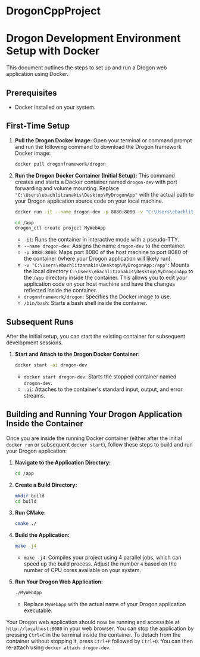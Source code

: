 # DrogonCppProject

# Drogon Development Environment Setup with Docker

This document outlines the steps to set up and run a Drogon web application using Docker.

## Prerequisites

* Docker installed on your system.

## First-Time Setup

1.  **Pull the Drogon Docker Image:**
    Open your terminal or command prompt and run the following command to download the Drogon framework Docker image:

    ```bash
    docker pull drogonframework/drogon
    ```

2.  **Run the Drogon Docker Container (Initial Setup):**
    This command creates and starts a Docker container named `drogon-dev` with port forwarding and volume mounting. Replace `"C:\Users\ebachlitzanakis\Desktop\MyDrogonApp"` with the actual path to your Drogon application source code on your local machine.

    ```bash
    docker run -it --name drogon-dev -p 8080:8080 -v "C:\Users\ebachlitzanakis\Desktop\MyDrogonApp:/app" drogonframework/drogon /bin/bash

    cd /app
    drogon_ctl create project MyWebApp
    ```

    * `-it`: Runs the container in interactive mode with a pseudo-TTY.
    * `--name drogon-dev`: Assigns the name `drogon-dev` to the container.
    * `-p 8080:8080`: Maps port 8080 of the host machine to port 8080 of the container (where your Drogon application will likely run).
    * `-v "C:\Users\ebachlitzanakis\Desktop\MyDrogonApp:/app"`: Mounts the local directory `C:\Users\ebachlitzanakis\Desktop\MyDrogonApp` to the `/app` directory inside the container. This allows you to edit your application code on your host machine and have the changes reflected inside the container.
    * `drogonframework/drogon`: Specifies the Docker image to use.
    * `/bin/bash`: Starts a bash shell inside the container.

## Subsequent Runs

After the initial setup, you can start the existing container for subsequent development sessions.

1.  **Start and Attach to the Drogon Docker Container:**

    ```bash
    docker start -ai drogon-dev
    ```

    * `docker start drogon-dev`: Starts the stopped container named `drogon-dev`.
    * `-ai`: Attaches to the container's standard input, output, and error streams.

## Building and Running Your Drogon Application Inside the Container

Once you are inside the running Docker container (either after the initial `docker run` or subsequent `docker start`), follow these steps to build and run your Drogon application:

1.  **Navigate to the Application Directory:**

    ```bash
    cd /app
    ```

2.  **Create a Build Directory:**

    ```bash
    mkdir build
    cd build
    ```

3.  **Run CMake:**

    ```bash
    cmake ./
    ```

4.  **Build the Application:**

    ```bash
    make -j4
    ```

    * `make -j4`: Compiles your project using 4 parallel jobs, which can speed up the build process. Adjust the number `4` based on the number of CPU cores available on your system.

5.  **Run Your Drogon Web Application:**

    ```bash
    ./MyWebApp
    ```

    * Replace `MyWebApp` with the actual name of your Drogon application executable.

Your Drogon web application should now be running and accessible at `http://localhost:8080` in your web browser. You can stop the application by pressing `Ctrl+C` in the terminal inside the container. To detach from the container without stopping it, press `Ctrl+P` followed by `Ctrl+Q`. You can then re-attach using `docker attach drogon-dev`.
